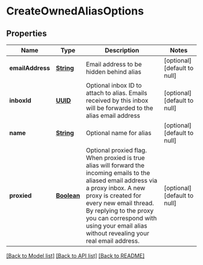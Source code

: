 # CreateOwnedAliasOptions
## Properties

Name | Type | Description | Notes
------------ | ------------- | ------------- | -------------
**emailAddress** | [**String**](string.md) | Email address to be hidden behind alias | [optional] [default to null]
**inboxId** | [**UUID**](UUID.md) | Optional inbox ID to attach to alias. Emails received by this inbox will be forwarded to the alias email address | [optional] [default to null]
**name** | [**String**](string.md) | Optional name for alias | [optional] [default to null]
**proxied** | [**Boolean**](boolean.md) | Optional proxied flag. When proxied is true alias will forward the incoming emails to the aliased email address via a proxy inbox. A new proxy is created for every new email thread. By replying to the proxy you can correspond with using your email alias without revealing your real email address. | [optional] [default to null]

[[Back to Model list]](../README.md#documentation-for-models) [[Back to API list]](../README.md#documentation-for-api-endpoints) [[Back to README]](../README.md)

